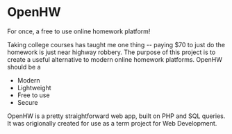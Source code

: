 # OpenHW
For once, a free to use online homework platform!

Taking college courses has taught me one thing -- paying $70 to just do the homework is just near highway robbery. 
The purpose of this project is to create a useful alternative to modern online homework platforms.
OpenHW should be a
 * Modern
 * Lightweight
 * Free to use
 * Secure

OpenHW is a pretty straightforward web app, built on PHP and SQL queries.
It was origionally created for use as a term project for Web Development.

